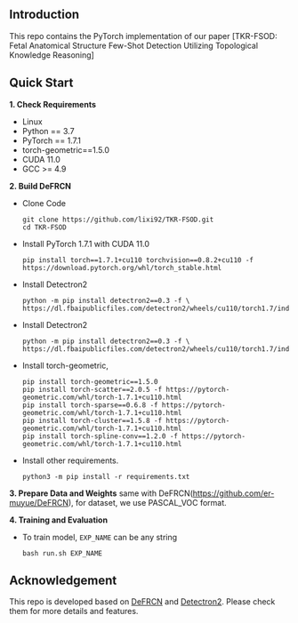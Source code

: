 ## Introduction

This repo contains the PyTorch implementation of our paper
[TKR-FSOD: Fetal Anatomical Structure Few-Shot Detection Utilizing Topological Knowledge Reasoning]

## Quick Start

**1. Check Requirements**
* Linux
* Python == 3.7
* PyTorch == 1.7.1
* torch-geometric==1.5.0
* CUDA 11.0
* GCC >= 4.9

**2. Build DeFRCN**
* Clone Code
  ```angular2html
  git clone https://github.com/lixi92/TKR-FSOD.git
  cd TKR-FSOD
  ```

* Install PyTorch 1.7.1 with CUDA 11.0 
  ```shell
  pip install torch==1.7.1+cu110 torchvision==0.8.2+cu110 -f https://download.pytorch.org/whl/torch_stable.html
  ```
* Install Detectron2
  ```angular2html
  python -m pip install detectron2==0.3 -f \
  https://dl.fbaipublicfiles.com/detectron2/wheels/cu110/torch1.7/index.html
  ```

* Install Detectron2
  ```angular2html
  python -m pip install detectron2==0.3 -f \
  https://dl.fbaipublicfiles.com/detectron2/wheels/cu110/torch1.7/index.html
  ```

* Install torch-geometric, 
  ```angular2html
  pip install torch-geometric==1.5.0
  pip install torch-scatter==2.0.5 -f https://pytorch-geometric.com/whl/torch-1.7.1+cu110.html
  pip install torch-sparse==0.6.8 -f https://pytorch-geometric.com/whl/torch-1.7.1+cu110.html
  pip install torch-cluster==1.5.8 -f https://pytorch-geometric.com/whl/torch-1.7.1+cu110.html
  pip install torch-spline-conv==1.2.0 -f https://pytorch-geometric.com/whl/torch-1.7.1+cu110.html
  ```

* Install other requirements. 
  ```angular2html
  python3 -m pip install -r requirements.txt
  ```

**3. Prepare Data and Weights**
  same with DeFRCN(https://github.com/er-muyue/DeFRCN), for dataset, we use PASCAL_VOC format.

**4. Training and Evaluation**

* To train model, `EXP_NAME` can be any string
  ```angular2html
  bash run.sh EXP_NAME
  ```

## Acknowledgement
This repo is developed based on [DeFRCN](https://github.com/er-muyue/DeFRCN) and [Detectron2](https://github.com/facebookresearch/detectron2). Please check them for more details and features.


